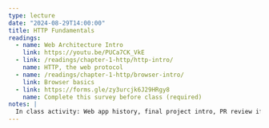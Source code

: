 ```yaml
---
type: lecture
date: "2024-08-29T14:00:00"
title: HTTP Fundamentals
readings:
  - name: Web Architecture Intro
    link: https://youtu.be/PUCa7CK_VkE
  - link: /readings/chapter-1-http/http-intro/
    name: HTTP, the web protocol
  - name: /readings/chapter-1-http/browser-intro/
    link: Browser basics
  - link: https://forms.gle/zy3urcjk6J29HRgy8
    name: Complete this survey before class (required)
notes: |
  In class activity: Web app history, final project intro, PR review if we have time
---
```

